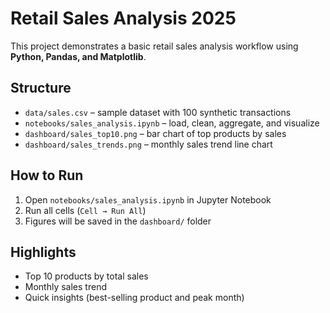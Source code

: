 # Retail Sales Analysis 2025

This project demonstrates a basic retail sales analysis workflow using **Python, Pandas, and Matplotlib**.

## Structure
- `data/sales.csv` – sample dataset with 100 synthetic transactions
- `notebooks/sales_analysis.ipynb` – load, clean, aggregate, and visualize
- `dashboard/sales_top10.png` – bar chart of top products by sales
- `dashboard/sales_trends.png` – monthly sales trend line chart

## How to Run
1. Open `notebooks/sales_analysis.ipynb` in Jupyter Notebook
2. Run all cells (`Cell → Run All`)
3. Figures will be saved in the `dashboard/` folder

## Highlights
- Top 10 products by total sales
- Monthly sales trend
- Quick insights (best-selling product and peak month)
